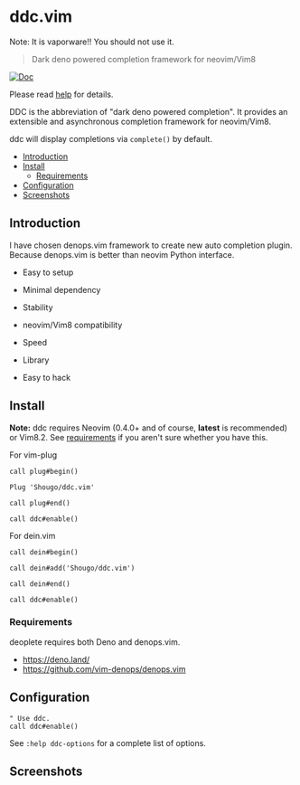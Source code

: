 # ddc.vim

Note: It is vaporware!!  You should not use it.

> Dark deno powered completion framework for neovim/Vim8

[![Doc](https://img.shields.io/badge/doc-%3Ah%20ddc-orange.svg)](doc/ddc.txt)

Please read [help](doc/ddc.txt) for details.

DDC is the abbreviation of "dark deno powered completion". It provides an
extensible and asynchronous completion framework for neovim/Vim8.

ddc will display completions via `complete()` by default.

<!-- vim-markdown-toc GFM -->

- [Introduction](#introduction)
- [Install](#install)
  - [Requirements](#requirements)
- [Configuration](#configuration)
- [Screenshots](#screenshots)

<!-- vim-markdown-toc -->

## Introduction

I have chosen denops.vim framework to create new auto completion plugin.
Because denops.vim is better than neovim Python interface.

* Easy to setup

* Minimal dependency

* Stability

* neovim/Vim8 compatibility

* Speed

* Library

* Easy to hack


## Install

**Note:** ddc requires Neovim (0.4.0+ and of course, **latest** is recommended)
or Vim8.2. See [requirements](#requirements) if you aren't sure whether you have
this.

For vim-plug

```viml
call plug#begin()

Plug 'Shougo/ddc.vim'

call plug#end()

call ddc#enable()
```

For dein.vim

```viml
call dein#begin()

call dein#add('Shougo/ddc.vim')

call dein#end()

call ddc#enable()
```

### Requirements

deoplete requires both Deno and denops.vim.

- <https://deno.land/>
- <https://github.com/vim-denops/denops.vim>

## Configuration

```vim
" Use ddc.
call ddc#enable()
```

See `:help ddc-options` for a complete list of options.

## Screenshots
